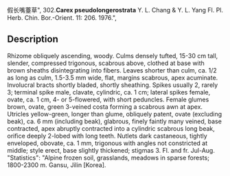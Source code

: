 假长嘴薹草",
302.**Carex pseudolongerostrata** Y. L. Chang & Y. L. Yang Fl. Pl. Herb. Chin. Bor.-Orient. 11: 206. 1976.",

## Description
Rhizome obliquely ascending, woody. Culms densely tufted, 15-30 cm tall, slender, compressed trigonous, scabrous above, clothed at base with brown sheaths disintegrating into fibers. Leaves shorter than culm, ca. 1/2 as long as culm, 1.5-3.5 mm wide, flat, margins scabrous, apex acuminate. Involucral bracts shortly bladed, shortly sheathing. Spikes usually 2, rarely 3; terminal spike male, clavate, cylindric, ca. 1 cm; lateral spikes female, ovate, ca. 1 cm, 4- or 5-flowered, with short peduncles. Female glumes brown, ovate, green 3-veined costa forming a scabrous awn at apex. Utricles yellow-green, longer than glume, obliquely patent, ovate (excluding beak), ca. 6 mm (including beak), glabrous, finely faintly many veined, base contracted, apex abruptly contracted into a cylindric scabrous long beak, orifice deeply 2-lobed with long teeth. Nutlets dark castaneous, tightly enveloped, obovate, ca. 1 mm, trigonous with angles not constricted at middle; style erect, base slightly thickened; stigmas 3. Fl. and fr. Jul-Aug.
  "Statistics": "Alpine frozen soil, grasslands, meadows in sparse forests; 1800-2300 m. Gansu, Jilin [Korea].
